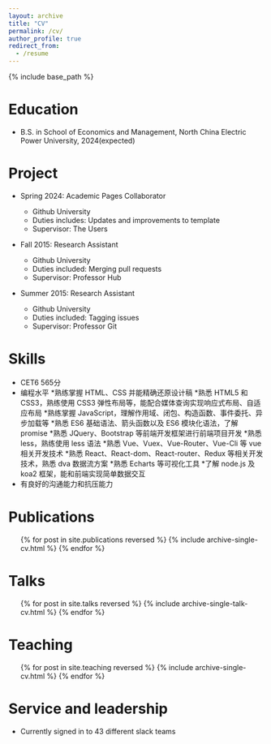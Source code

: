 ```yaml
---
layout: archive
title: "CV"
permalink: /cv/
author_profile: true
redirect_from:
  - /resume
---
```


{% include base_path %}

Education
======
* B.S. in School of Economics and Management, North China Electric Power University, 2024(expected)

Project
======
* Spring 2024: Academic Pages Collaborator
  * Github University
  * Duties includes: Updates and improvements to template
  * Supervisor: The Users

* Fall 2015: Research Assistant
  * Github University
  * Duties included: Merging pull requests
  * Supervisor: Professor Hub

* Summer 2015: Research Assistant
  * Github University
  * Duties included: Tagging issues
  * Supervisor: Professor Git
  
Skills
======
* CET6 565分
* 编程水平
  *熟练掌握 HTML、CSS 并能精确还原设计稿
  *熟悉 HTML5 和 CSS3，熟练使用 CSS3 弹性布局等，能配合媒体查询实现响应式布局、自适应布局
  *熟练掌握 JavaScript，理解作用域、闭包、构造函数、事件委托、异步加载等
  *熟悉 ES6 基础语法、箭头函数以及 ES6 模块化语法，了解 promise
  *熟悉 JQuery、Bootstrap 等前端开发框架进行前端项目开发
  *熟悉 less，熟练使用 less 语法
  *熟悉 Vue、Vuex、Vue-Router、Vue-Cli 等 vue 相关开发技术
  *熟悉 React、React-dom、React-router、Redux 等相关开发技术，熟悉 dva 数据流方案 
  *熟悉 Echarts 等可视化工具
  *了解 node.js 及 koa2 框架，能和前端实现简单数据交互 
* 有良好的沟通能力和抗压能力

Publications
======
  <ul>{% for post in site.publications reversed %}
    {% include archive-single-cv.html %}
  {% endfor %}</ul>
  
Talks
======
  <ul>{% for post in site.talks reversed %}
    {% include archive-single-talk-cv.html  %}
  {% endfor %}</ul>
  
Teaching
======
  <ul>{% for post in site.teaching reversed %}
    {% include archive-single-cv.html %}
  {% endfor %}</ul>
  
Service and leadership
======
* Currently signed in to 43 different slack teams
